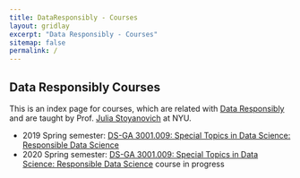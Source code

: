 ```yaml
---
title: DataResponsibly - Courses
layout: gridlay
excerpt: "Data Responsibly - Courses"
sitemap: false
permalink: /
---
```



## Data Responsibly Courses


This is an index page for courses, which are related with [Data Responsibly](https://dataresponsibly.github.io/) and are taught by Prof. [Julia Stoyanovich](http://stoyanovich.org/) at NYU. 


* 2019 Spring semester: [DS-GA 3001.009: Special Topics in Data Science: Responsible Data Science](https://dataresponsibly.github.io/courses/spring19)
* 2020 Spring semester: [DS-GA 3001.009: Special Topics in Data Science: Responsible Data Science](https://dataresponsibly.github.io/courses/spring20) course in progress

&nbsp;
&nbsp;
&nbsp;
&nbsp;
&nbsp;
&nbsp;
&nbsp;
&nbsp;













































